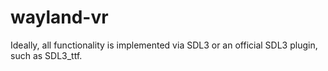 # wayland-vr

Ideally, all functionality is implemented via SDL3 or an official SDL3 plugin, such as SDL3_ttf.
